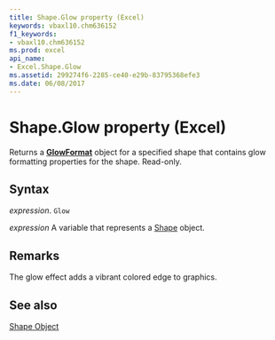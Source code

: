 ```yaml
---
title: Shape.Glow property (Excel)
keywords: vbaxl10.chm636152
f1_keywords:
- vbaxl10.chm636152
ms.prod: excel
api_name:
- Excel.Shape.Glow
ms.assetid: 299274f6-2285-ce40-e29b-83795368efe3
ms.date: 06/08/2017
---
```



# Shape.Glow property (Excel)

Returns a  **[GlowFormat](./Office.GlowFormat.md)** object for a specified shape that contains glow formatting properties for the shape. Read-only.


## Syntax

 _expression_. `Glow`

 _expression_ A variable that represents a [Shape](./Excel.Shape.md) object.


## Remarks

The glow effect adds a vibrant colored edge to graphics.


## See also


[Shape Object](Excel.Shape.md)

